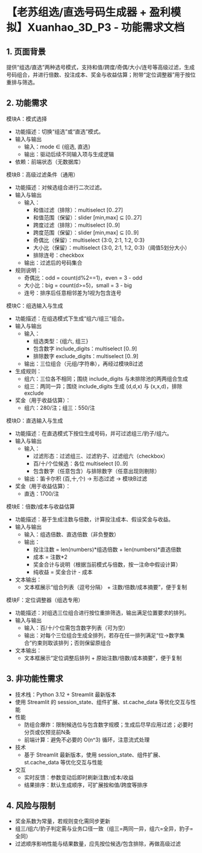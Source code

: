 # 【老苏组选/直选号码生成器 + 盈利模拟】Xuanhao_3D_P3 - 功能需求文档

## 1. 页面背景
提供“组选/直选”两种选号模式，支持和值/跨度/奇偶/大小/连号等高级过滤，生成号码组合，并进行倍数、投注成本、奖金与收益估算；附带“定位调整器”用于按位重排与筛选。

## 2. 功能需求

模块A：模式选择
- 功能描述：切换“组选”或“直选”模式。
- 输入与输出
  - 输入：mode ∈ {组选, 直选}
  - 输出：驱动后续不同输入项与生成逻辑
- 依赖：前端状态（无数据库）

模块B：高级过滤条件（通用）
- 功能描述：对候选组合进行二次过滤。
- 输入与输出
  - 输入：
    - 和值过滤（排除）：multiselect [0..27]
    - 和值范围（保留）：slider [min,max] ⊆ [0..27]
    - 跨度过滤（排除）：multiselect [0..9]
    - 跨度范围（保留）：slider [min,max] ⊆ [0..9]
    - 奇偶比（保留）：multiselect {3:0, 2:1, 1:2, 0:3}
    - 大小比（保留）：multiselect {3:0, 2:1, 1:2, 0:3}（阈值5划分大小）
    - 排除连号：checkbox
  - 输出：过滤后的号码集合
- 规则说明：
  - 奇偶比：odd = count(d%2==1)，even = 3 - odd
  - 大小比：big = count(d>=5)，small = 3 - big
  - 连号：排序后任意相邻差为1视为包含连号

模块C：组选输入与生成
- 功能描述：在组选模式下生成“组六/组三”组合。
- 输入与输出
  - 输入：
    - 组选类型：{组六, 组三}
    - 包含数字 include_digits：multiselect [0..9]
    - 排除数字 exclude_digits：multiselect [0..9]
  - 输出：三位组合（元组/字符串），再经过模块B过滤
- 生成规则：
  - 组六：三位各不相同；围绕 include_digits 与未排除池的两两组合生成
  - 组三：两同一异；围绕 include_digits 生成 (d,d,x) 与 (x,x,d)，排除 exclude
- 奖金（用于收益估算）：
  - 组六：280/注；组三：550/注

模块D：直选输入与生成
- 功能描述：在直选模式下按位生成号码，并可过滤组三/豹子/组六。
- 输入与输出
  - 输入：
    - 过滤形态：过滤组三、过滤豹子、过滤组六（checkbox）
    - 百/十/个位候选：各位 multiselect [0..9]
    - 包含数字（任意包含）与排除数字（任意出现则剔除）
  - 输出：笛卡尔积 (百,十,个) → 形态过滤 → 模块B过滤
- 奖金（用于收益估算）：
  - 直选：1700/注

模块E：倍数/成本与收益估算
- 功能描述：基于生成注数与倍数，计算投注成本、假设奖金与收益。
- 输入与输出
  - 输入：组选倍数、直选倍数（非负整数）
  - 输出：
    - 投注注数 = len(numbers)*组选倍数 + len(numbers)*直选倍数
    - 成本 = 注数*2
    - 奖金合计与说明（根据当前模式与倍数，按一注命中假设计算）
    - 纯收益 = 奖金合计 - 成本
- 文本输出：
  - 文本框展示“组合列表（逗号分隔） + 注数/倍数/成本摘要”，便于复制

模块F：定位调整器（组选专用）
- 功能描述：对组选三位组合进行按位重排筛选，输出满足位置要求的排列。
- 输入与输出
  - 输入：百/十/个位需包含数字列表（可为空）
  - 输出：对每个三位组合生成全排列，若存在任一排列满足“位→数字集合”约束则取该排列；否则保留原组合
- 文本输出：
  - 文本框展示“定位调整后排列 + 原始注数/倍数/成本摘要”，便于复制

## 3. 非功能性需求
- 技术栈：Python 3.12 + Streamlit 最新版本
- 使用 Streamlit 的 session_state、组件扩展、st.cache_data 等优化交互与性能
- 性能
  - 防组合爆炸：限制候选位与包含数字规模；生成后尽早应用过滤；必要时分页或仅预览前N条
  - 前端计算：避免不必要的 O(n^3) 循环，注意流式处理
- 技术
  - 基于 Streamlit 最新版本，使用 session_state、组件扩展、st.cache_data 等优化交互与性能
- 交互
  - 实时反馈：参数变动后即时刷新注数/成本/收益
  - 结果排序：默认生成顺序，可扩展按和值/跨度等排序

## 4. 风险与限制
- 奖金系数为常量，若规则变化需同步更新
- 组三/组六/豹子判定需与业务口径一致（组三=两同一异，组六=全异，豹子=全同）
- 过滤顺序影响性能与结果数量，应先按位候选/包含排除，再做高级过滤